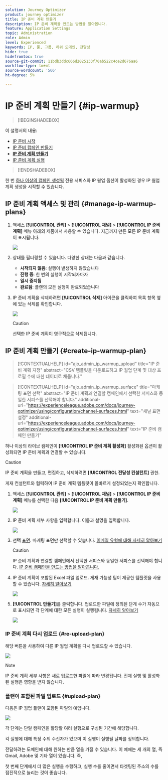 ```yaml
---
solution: Journey Optimizer
product: journey optimizer
title: IP 준비 계획 만들기
description: IP 준비 계획을 만드는 방법을 알아봅니다.
feature: Application Settings
topic: Administration
role: Admin
level: Experienced
keywords: IP, 풀, 그룹, 하위 도메인, 전달성
hide: true
hidefromtoc: true
source-git-commit: 11bdb3ddc666d2025133f70ab522c4ce2d676aa6
workflow-type: tm+mt
source-wordcount: '566'
ht-degree: 5%

---
```


# IP 준비 계획 만들기 {#ip-warmup}

>[!BEGINSHADEBOX]

이 설명서의 내용:

* [IP 준비 시작](ip-warmup-gs.md)
* [IP 준비 캠페인 만들기](ip-warmup-campaign.md)
* **[IP 준비 계획 만들기](ip-warmup-plan.md)**
* [IP 준비 계획 실행](ip-warmup-running.md)

>[!ENDSHADEBOX]

한 번 [하나 이상의 캠페인 생성됨](ip-warmup-campaign.md) 전용 서피스와 IP 웜업 옵션이 활성화된 경우 IP 웜업 계획 생성을 시작할 수 있습니다.

## IP 준비 계획 액세스 및 관리 {#manage-ip-warmup-plans}

1. 액세스 **[!UICONTROL 관리]** > **[!UICONTROL 채널]** > **[!UICONTROL IP 준비 계획]** 메뉴 아래의 제품에서 사용할 수 있습니다. 지금까지 만든 모든 IP 준비 계획이 표시됩니다.

   ![](assets/ip-warmup-filter-list.png)

1. 상태를 필터링할 수 있습니다. 다양한 상태는 다음과 같습니다.

   * **시작되지 않음**: 실행이 발생하지 않았습니다
   * **진행 중**: 한 번의 실행이 시작되자마자 <!--or is done?-->
   * **일시 중지됨**
   * **완료됨**: 플랜의 모든 실행이 완료되었습니다

1. IP 준비 계획을 삭제하려면 **[!UICONTROL 삭제]** 아이콘을 클릭하여 목록 항목 옆에 있는 삭제를 확인합니다.

   ![](assets/ip-warmup-delete-plan.png)

   >[!CAUTION]
   >
   >선택한 IP 준비 계획이 영구적으로 삭제됩니다.

## IP 준비 계획 만들기 {#create-ip-warmup-plan}

>[!CONTEXTUALHELP]
>id="ajo_admin_ip_warmup_upload"
>title="IP 준비 계획 지정"
>abstract="CSV 템플릿을 다운로드하고 IP 웜업 단계 및 대상 프로필 수에 대한 데이터로 채웁니다."

>[!CONTEXTUALHELP]
>id="ajo_admin_ip_warmup_surface"
>title="마케팅 표면 선택"
>abstract="IP 준비 계획과 연결할 캠페인에서 선택한 서피스와 동일한 서피스를 선택해야 합니다."
>additional-url="https://experienceleague.adobe.com/docs/journey-optimizer/using/configuration/channel-surfaces.html" text="채널 표면 설정"
>additional-url="https://experienceleague.adobe.com/docs/journey-optimizer/using/configuration/channel-surfaces.html" text="IP 준비 캠페인 만들기"

하나 이상의 라이브 캠페인이 **[!UICONTROL IP 준비 계획 활성화]** 활성화된 옵션이 활성화되면 IP 준비 계획과 연결할 수 있습니다.

>[!CAUTION]
>
>IP 준비 계획을 만들고, 편집하고, 삭제하려면 **[!UICONTROL 전달성 컨설턴트]** 권한. <!--Learn more on managing [!DNL Journey Optimizer] users' access rights in [this section](../administration/permissions-overview.md).-->
>
>게재 컨설턴트와 협력하여 IP 준비 계획 템플릿이 올바르게 설정되었는지 확인합니다. <!--TBC-->

1. 액세스 **[!UICONTROL 관리]** > **[!UICONTROL 채널]** > **[!UICONTROL IP 준비 계획]** 메뉴를 선택한 다음 **[!UICONTROL IP 준비 계획 만들기]**.

   ![](assets/ip-warmup-create-plan.png)

1. IP 준비 계획 세부 사항을 입력합니다. 이름과 설명을 입력합니다.

   ![](assets/ip-warmup-plan-details.png)

1. 선택 [표면](channel-surfaces.md). 마케팅 표면만 선택할 수 있습니다. [이메일 유형에 대해 자세히 알아보기](../email/email-settings.md#email-type)

   >[!CAUTION]
   >
   >IP 준비 계획과 연결할 캠페인에서 선택한 서피스와 동일한 서피스를 선택해야 합니다. [IP 준비 캠페인을 만드는 방법을 알아봅니다.](#create-ip-warmup-campaign)

1. IP 준비 계획이 포함된 Excel 파일 업로드<!--which formats are allowed?-->. 게재 가능성 팀이 제공한 템플릿을 사용할 수 있습니다.<!--TBC?--> [자세히 알아보기](#upload-plan)
   <!--
    You can also download the Excel template from the [!DNL Journey Optimizer] user interface and upload it after filling it with the IP warmup details.-->

   ![](assets/ip-warmup-upload-success.png)

1. **[!UICONTROL 만들기]**&#x200B;를 클릭합니다. 업로드한 파일에 정의된 단계 수가 자동으로 표시되면 각 단계에 대한 모든 실행이 실행됩니다. [자세히 알아보기](#upload-plan)

   ![](assets/ip-warmup-plan-phases.png)

### IP 준비 계획 다시 업로드 {#re-upload-plan}

해당 버튼을 사용하여 다른 IP 웜업 계획을 다시 업로드할 수 있습니다.

![](assets/ip-warmup-re-upload-plan.png)

>[!NOTE]
>
>IP 준비 계획 세부 사항은 새로 업로드한 파일에 따라 변경됩니다. 전체 실행 및 활성화된 실행은 영향을 받지 않습니다.

### 플랜이 포함된 파일 업로드 {#upload-plan}

다음은 IP 웜업 플랜이 포함된 파일의 예입니다.

![](assets/ip-warmup-sample-file.png)

각 단계는 단일 캠페인을 할당할 여러 실행으로 구성된 기간에 해당합니다.

각 실행에 대해 특정 수의 수신자가 있으며 이 실행이 실행될 날짜를 정의합니다.

전달하려는 도메인에 대해 원하는 만큼 열을 가질 수 있습니다. 이 예에는 세 개의 열, 즉 Gmail, Adobe 및 기타 열이 있습니다. 즉,

첫 번째 단계에서 더 많은 실행을 수행하고, 실행 수를 줄이면서 타겟팅된 주소의 수를 점진적으로 늘리는 것이 좋습니다.
